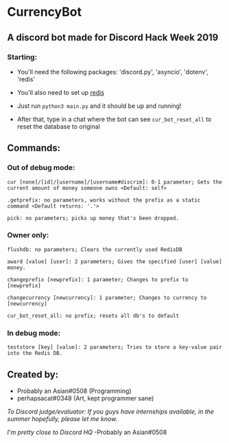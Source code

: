 # CurrencyBot

## A discord bot made for Discord Hack Week 2019

### Starting:
    
- You'll need the following packages: 'discord.py', 'asyncio', 'dotenv', 'redis'

- You'll also need to set up [redis](https://redis.io/download)

- Just run `python3 main.py` and it should be up and running!

- After that, type in a chat where the bot can see `cur_bot_reset_all` to reset the database to original
    
## Commands:

### Out of debug mode:
```
cur [none]/[id]/[username]/[username#discrim]: 0-1 parameter; Gets the current amount of money someone owns <Default: self>

.getprefix: no parameters, works without the prefix as a static command <Default returns: '.'>

pick: no parameters; picks up money that's been dropped.
```

### Owner only:
```
flushdb: no parameters; Clears the currently used RedisDB

award [value] [user]: 2 parameters; Gives the specified [user] [value] money.

changeprefix [newprefix]: 1 parameter; Changes to prefix to [newprefix]

changecurrency [newcurrency]: 1 parameter; Changes to currency to [newcurrency]

cur_bot_reset_all: no prefix; resets all db's to default
```

### In debug mode:

```
teststore [key] [value]: 2 parameters; Tries to store a key-value pair into the Redis DB.
```

## Created by:
- Probably an Asian#0508 (Programming)
- perhapsacat#0348 (Art, kept programmer sane)


*To Discord judge/evaluator: If you guys have internships available, in the summer hopefully, please let me know.*

*I'm pretty close to Discord HQ* -Probably an Asian#0508
